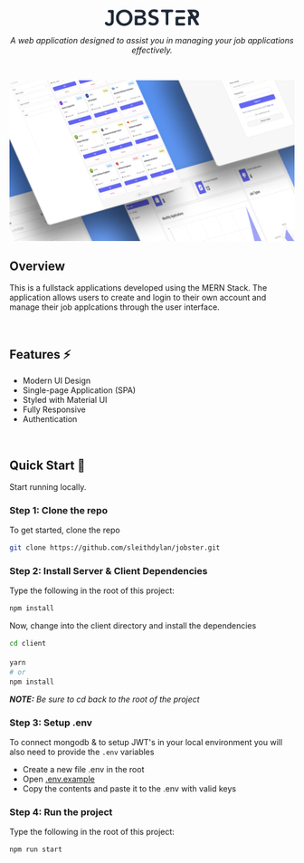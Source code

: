 <br />
<div align="center">
  <a href="https://github.com/github_username/repo_name">
    <img src="./client/public/jobster-logo.svg" alt="Logo"  height="30">
  </a>
	<br />
  <p align="center">
    <i align="center">A web application designed to assist you in managing your job applications effectively.</i>
  </p>
  <br />
</div>

![Jobster](/client/public/jobster-github.png)

## Overview

This is a fullstack applications developed using the MERN Stack. The application allows users to create and login to their own account and manage their job applcations through the user interface.

<br/>

## Features ⚡️

- Modern UI Design
- Single-page Application (SPA)
- Styled with Material UI
- Fully Responsive
- Authentication

<br/>

<!-- ## Previews -->

<!-- ## Tech Stack -->

## Quick Start 🚀

Start running locally.

### Step 1: Clone the repo

To get started, clone the repo

```sh
git clone https://github.com/sleithdylan/jobster.git
```

### Step 2: Install Server & Client Dependencies

Type the following in the root of this project:

```sh
npm install
```

Now, change into the client directory and install the dependencies

```sh
cd client

yarn
# or
npm install
```

_**NOTE:** Be sure to cd back to the root of the project_

### Step 3: Setup .env

To connect mongodb & to setup JWT's in your local environment you will also need to provide the `.env` variables

- Create a new file .env in the root
- Open [.env.example](./.env.example)
- Copy the contents and paste it to the .env with valid keys

### Step 4: Run the project

Type the following in the root of this project:

```sh
npm run start
```
